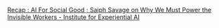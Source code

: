 [Recap : AI For Social Good ; Saiph Savage on Why We Must Power the Invisible Workers - Institute for Experiential AI](https://qi.tc/qi/110619)